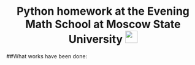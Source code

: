 <h1 align="center">Python homework at the Evening Math School at Moscow State University
<img src="https://github.com/blackcater/blackcater/raw/main/images/Hi.gif" height="32"/></h1>
##What works have been done:
